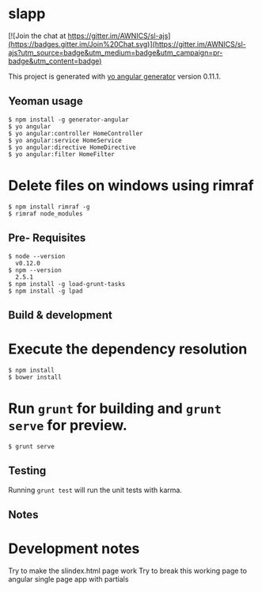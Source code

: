 # slapp

[![Join the chat at https://gitter.im/AWNICS/sl-ajs](https://badges.gitter.im/Join%20Chat.svg)](https://gitter.im/AWNICS/sl-ajs?utm_source=badge&utm_medium=badge&utm_campaign=pr-badge&utm_content=badge)

This project is generated with [yo angular generator](https://github.com/yeoman/generator-angular)
version 0.11.1.

## Yeoman usage
    $ npm install -g generator-angular
    $ yo angular
    $ yo angular:controller HomeController
    $ yo angular:service HomeService
    $ yo angular:directive HomeDirective
    $ yo angular:filter HomeFilter

# Delete files on windows using rimraf
    $ npm install rimraf -g
    $ rimraf node_modules

## Pre- Requisites
    $ node --version
      v0.12.0
    $ npm --version
      2.5.1
    $ npm install -g load-grunt-tasks
    $ npm install -g lpad

## Build & development

# Execute the dependency resolution
    $ npm install
    $ bower install
# Run `grunt` for building and `grunt serve` for preview.
    $ grunt serve


## Testing

Running `grunt test` will run the unit tests with karma.

## Notes

# Development notes
Try to make the slindex.html page work
Try to break this working page to angular single page app with partials    
